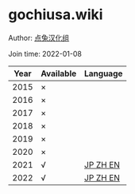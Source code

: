 # gochiusa.wiki

Author: [点兔汉化组](https://space.bilibili.com/488752341)

Join time: 2022-01-08

| Year | Available | Language                                  |
|------|-----------|-------------------------------------------|
| 2015 | ×         |                                           |
| 2016 | ×         |                                           |
| 2017 | ×         |                                           |
| 2018 | ×         |                                           |
| 2019 | ×         |                                           |
| 2020 | ×         |                                           |                                                    |
| 2021 | √         | [JP ZH EN](https://gochiusa.wiki/2021af/) |
| 2022 | √         | [JP ZH EN](https://gochiusa.wiki/2022af/) |
